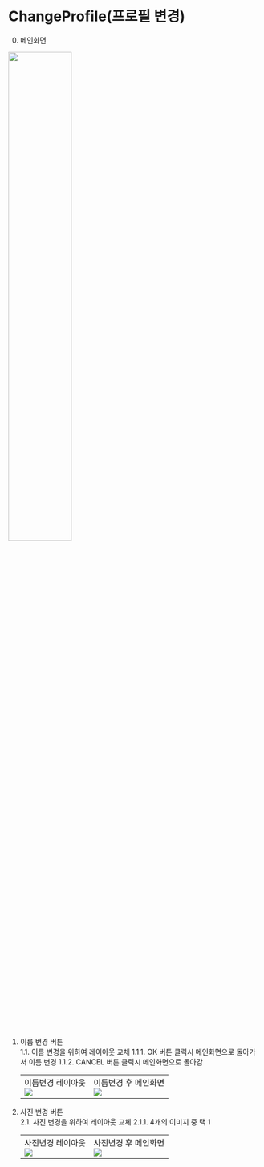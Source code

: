 # ChangeProfile(프로필 변경)

0. 메인화면<br>
<img width="50%" src="https://user-images.githubusercontent.com/55493421/184546253-fb690448-062e-40b5-b83e-a1b318018c8b.jpg"/>

1. 이름 변경 버튼<br>
  1.1. 이름 변경을 위하여 레이아웃 교체
    1.1.1. OK 버튼 클릭시 메인화면으로 돌아가서 이름 변경
    1.1.2. CANCEL 버튼 클릭시 메인화면으로 돌아감
    <table>
      <td>이름변경 레이아웃<br><img src="https://user-images.githubusercontent.com/55493421/184546323-a1deec1d-1656-4889-93b6-f6f773ea2ff9.jpg"/></td>
      <td>이름변경 후 메인화면<br><img src="https://user-images.githubusercontent.com/55493421/184546259-a4e5d5e0-3bef-4f86-a52a-4327e50f89b2.jpg"/></td>
    </table>
    
2. 사진 변경 버튼<br>
  2.1. 사진 변경을 위하여 레이아웃 교체
    2.1.1. 4개의 이미지 중 택 1
    <table>
      <td>사진변경 레이아웃<br><img src="https://user-images.githubusercontent.com/55493421/184546326-a606ecd9-edbb-4868-b2a7-053a7aaf86fe.jpg"/></td>
      <td>사진변경 후 메인화면<br><img src="https://user-images.githubusercontent.com/55493421/184546268-f1cb7ade-9f67-450a-b210-dd794a6cb39a.jpg"/></td>
    </table>
